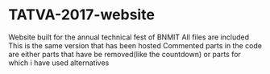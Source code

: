 # TATVA-2017-website
Website built for the annual technical fest of BNMIT
All files are included
This is the same version that has been hosted
Commented parts in the code are either parts that have be removed(like the countdown) or parts for which i have used alternatives
